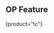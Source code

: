[//]: # (title: What's New in TeamCity On-Premises 2024.11)

<chunk include-id="2024-11-tc">

## OP Feature
{product="tc"}

</chunk>

